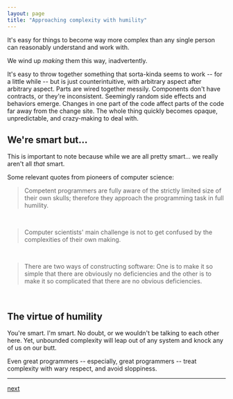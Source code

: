 ```yaml
---
layout: page
title: "Approaching complexity with humility"
---
```


It's easy for things to become way more complex than any single person can reasonably understand and work with.

We wind up _making_ them this way, inadvertently.

It's easy to throw together something that sorta-kinda seems to work -- for a little while -- but is just counterintuitive, with arbitrary aspect after arbitrary aspect. Parts are wired together messily. Components don't have contracts, or they're inconsistent. Seemingly random side effects and behaviors emerge. Changes in one part of the code affect parts of the code far away from the change site. The whole thing quickly becomes opaque, unpredictable, and crazy-making to deal with.

## We're smart but...

This is important to note because while we are all pretty smart... we really aren't all _that_ smart.

Some relevant quotes from pioneers of computer science:

> Competent programmers are fully aware of the strictly limited size of their own skulls; therefore they approach the programming task in full humility.

<br>

> Computer scientists' main challenge is not to get confused by the complexities of their own making.

<br>

> There are two ways of constructing software: One is to make it so simple that there are obviously no deficiencies and the other is to make it so complicated that there are no obvious deficiencies.
<br>

## The virtue of humility

You're smart. I'm smart. No doubt, or we wouldn't be talking to each other here. Yet, unbounded complexity will leap out of any system and knock any of us on our butt.

Even great programmers -- especially, great programmers -- treat complexity with wary respect, and avoid sloppiness.

---
[next](../07-abstraction)
